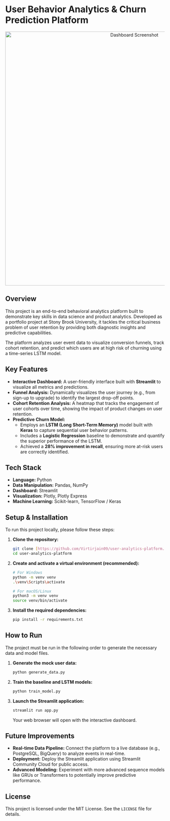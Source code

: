 # User Behavior Analytics & Churn Prediction Platform 

<p align="center">
  <img src="https://your-link-to-screenshot.com/dashboard.png" alt="Dashboard Screenshot" width="800"/>
</p>

##  Overview

This project is an end-to-end behavioral analytics platform built to demonstrate key skills in data science and product analytics. Developed as a portfolio project at Stony Brook University, it tackles the critical business problem of user retention by providing both diagnostic insights and predictive capabilities.

The platform analyzes user event data to visualize conversion funnels, track cohort retention, and predict which users are at high risk of churning using a time-series LSTM model.

##  Key Features

* **Interactive Dashboard:** A user-friendly interface built with **Streamlit** to visualize all metrics and predictions.
* **Funnel Analysis:** Dynamically visualizes the user journey (e.g., from sign-up to upgrade) to identify the largest drop-off points.
* **Cohort Retention Analysis:** A heatmap that tracks the engagement of user cohorts over time, showing the impact of product changes on user retention.
* **Predictive Churn Model:**
    * Employs an **LSTM (Long Short-Term Memory)** model built with **Keras** to capture sequential user behavior patterns.
    * Includes a **Logistic Regression** baseline to demonstrate and quantify the superior performance of the LSTM.
    * Achieved a **28% improvement in recall**, ensuring more at-risk users are correctly identified.

##  Tech Stack

* **Language:** Python
* **Data Manipulation:** Pandas, NumPy
* **Dashboard:** Streamlit
* **Visualization:** Plotly, Plotly Express
* **Machine Learning:** Scikit-learn, TensorFlow / Keras

## Setup & Installation

To run this project locally, please follow these steps:

1.  **Clone the repository:**
    ```bash
    git clone [https://github.com/Virtirjain09/user-analytics-platform.git](https://github.com/Virtirjain09/user-analytics-platform.git)
    cd user-analytics-platform
    ```

2.  **Create and activate a virtual environment (recommended):**
    ```bash
    # For Windows
    python -m venv venv
    .\venv\Scripts\activate

    # For macOS/Linux
    python3 -m venv venv
    source venv/bin/activate
    ```

3.  **Install the required dependencies:**
    ```bash
    pip install -r requirements.txt
    ```

## How to Run

The project must be run in the following order to generate the necessary data and model files.

1.  **Generate the mock user data:**
    ```bash
    python generate_data.py
    ```

2.  **Train the baseline and LSTM models:**
    ```bash
    python train_model.py
    ```

3.  **Launch the Streamlit application:**
    ```bash
    streamlit run app.py
    ```
    Your web browser will open with the interactive dashboard.

##  Future Improvements

* **Real-time Data Pipeline:** Connect the platform to a live database (e.g., PostgreSQL, BigQuery) to analyze events in real-time.
* **Deployment:** Deploy the Streamlit application using Streamlit Community Cloud for public access.
* **Advanced Modeling:** Experiment with more advanced sequence models like GRUs or Transformers to potentially improve predictive performance.

## License

This project is licensed under the MIT License. See the `LICENSE` file for details.
